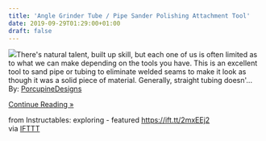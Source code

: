 ```yaml
---
title: 'Angle Grinder Tube / Pipe Sander Polishing Attachment Tool'
date: 2019-09-29T01:29:00+01:00
draft: false
---
```


[![](https://cdn.instructables.com/FMJ/YMB5/K10ZI9KE/FMJYMB5K10ZI9KE.SMALL.jpg)](https://www.instructables.com/id/Angle-Grinder-Tube-Pipe-Sander-Polishing-Attachmen/)There's natural talent, built up skill, but each one of us is often limited as to what we can make depending on the tools you have. This is an excellent tool to sand pipe or tubing to eliminate welded seams to make it look as though it was a solid piece of material. Generally, straight tubing doesn'...  
By: [PorcupineDesigns](https://www.instructables.com/member/PorcupineDesigns/)  
  
[Continue Reading »](https://www.instructables.com/id/Angle-Grinder-Tube-Pipe-Sander-Polishing-Attachmen/)  
  
from Instructables: exploring - featured https://ift.tt/2mxEEj2  
via [IFTTT](https://ifttt.com/?ref=da&site=blogger)